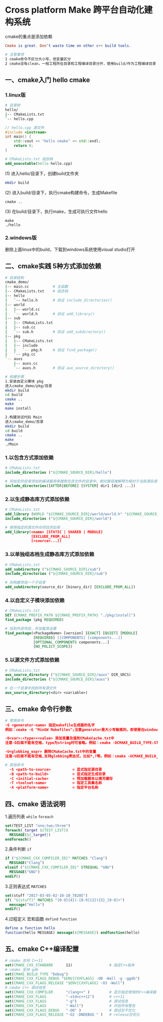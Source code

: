 # Cross platform Make 跨平台自动化建构系统

cmake的重点是添加依赖

```elm
Cmake is great. Don't waste time on other c++ build tools.
```

```bash
# 注意事项
1 cmake命令不区分大小写，但变量区分
2 cmake没有clean，一般工程所在目录和工程编译目录分开，使用build/作为工程编译目录
```

## 一、cmake入门 hello cmake 

### 1.linux版

```bash
# 目录树
hello/
|-- CMakeLists.txt
`-- hello.cpp
```

```cpp
// hello.cpp 源文件
#include <iostream>
int main() {
    std::cout << "hello cmake" << std::endl;
    return 0;
}
```

```cmake
# CMakeLists.txt 组态档
add_executable(hello hello.cpp)
```

(1) 进入hello/目录下，创建build文件夹 

```bash
mkdir build
```

(2) 进入build/目录下，执行cmake构建命令，生成Makefile

```
cmake ..
```

(3) 在build/目录下，执行make，生成可执行文件hello

```
make
./hello
```

### 2.windows版

删除上面linux中的build，下载到windows系统使用visual studio打开

## 二、cmake实践 5种方式添加依赖

```bash
# 目录结构
cmake_demo/
|-- main.cc           # 主函数
|-- CMakeLists.txt    # 组态档
|-- hello
|   `-- hello.h       # 验证 include_directories()
|-- world
|   |-- world.cc
|   `-- world.h       # 验证 add_library()
|-- sub
|   |-- CMakeLists.txt
|   |-- sub.cc
|   `-- sub.h         # 验证 add_subdirectory()
|-- pkg
|   |-- CMakeLists.txt
|   |-- include
|   |   `-- pkg.h     # 验证 find_package()
|   `-- pkg.cc
`-- auxs
    |-- auxs.cc
    `-- auxs.h        # 验证 aux_source_directory()

# 构建步骤
1.安装自定义模块 pkg
进入cmake_demo/pkg/目录
mkdir build
cd build
cmake ..
make
make install

2.构建测试代码 Main
进入cmake_demo/目录
mkdir build
cd build
cmake ..
make
./Main
```

### 1.以包含方式添加依赖

```cmake
# CMakeLists.txt
include_directories ("${CMAKE_SOURCE_DIR}/hello")

# 将给定的目录添加到编译器用来搜索包含文件的目录中。相对路径被解释为相对于当前源目录
include_directories([AFTER|BEFORE] [SYSTEM] dir1 [dir2 ...])
```

### 2.以生成静态库方式添加依赖

```cmake
# CMakeLists.txt
add_library (WORLD "${CMAKE_SOURCE_DIR}/world/world.h" "${CMAKE_SOURCE_DIR}/world/world.cc")
include_directories ("${CMAKE_SOURCE_DIR}/world")

# 使用指定的源文件向项目添加库
add_library(<name> [STATIC | SHARED | MODULE]
            [EXCLUDE_FROM_ALL]
            [<source>...])
```

### 3.以单独组态档生成静态库方式添加依赖

```cmake
# CMakeLists.txt
add_subdirectory ("${CMAKE_SOURCE_DIR}/sub")
include_directories ("${CMAKE_SOURCE_DIR}/sub")

# 向构建添加一个子目录
add_subdirectory(source_dir [binary_dir] [EXCLUDE_FROM_ALL])
```

### 4.以自定义子模块添加依赖

```cmake
# CMakeLists.txt
SET (CMAKE_PREFIX_PATH ${CMAKE_PREFIX_PATH} "./pkg/install")
find_package (pkg REQUIRED)

# 找到外部项目，并加载其设置
find_package(<PackageName> [version] [EXACT] [QUIET] [MODULE]
             [REQUIRED] [[COMPONENTS] [components...]]
             [OPTIONAL_COMPONENTS components...]
             [NO_POLICY_SCOPE])
```

### 5.以源文件方式添加依赖

```cmake
# CMakeLists.txt
aux_source_directory ("${CMAKE_SOURCE_DIR}/auxs" DIR_SRCS)
include_directories ("${CMAKE_SOURCE_DIR}/auxs")

# 在一个目录中找到所有源文件
aux_source_directory(<dir> <variable>)
```

## 三、cmake 命令行参数

```cmake
# 常用命令
-G <generator-name> 指定makefile生成器的名字
例如：cmake -G "MinGW Makefiles";注意generator是大小写敏感的，即使是在windows下。generator所用的命令(gcc,cl等)最好已经设置在环境变量PATH中。有个例外就是生成visual studio的工程不必设置环境变量，只要安装了对应的vs，cmake可以自动找到。

-D<var>:<type>=<value> 添加变量及值到CMakeCache.txt中
注意-D后面不能有空格，type为string时可省略。例如：cmake -DCMAKE_BUILD_TYPE:STRING=Debug。MinGW Generator默认生成CMAKE_BUILD_TYPE为空，即release；NMake Generator默认生成CMAKE_BUILD_TYPE为Debug。-DCMAKE_INSTALL_PREFIX=/home，指定编译位置。

-U<globbing_expr> 删除CMakeCache.txt中的变量
注意-U后面不能有空格,支持globbing表达式，比如*,?等。例如：cmake -UCMAKE_BUILD_TYPE。

# 其他命令
  -S <path-to-source>          = 显式指定源目录
  -B <path-to-build>           = 显式指定生成目录
  -C <initial-cache>           = 预加载脚本以填充缓存
  -T <toolset-name>            = 指定工具集名称
  -A <platform-name>           = 指定平台名称
```

## 四、cmake 语法说明

1.遍历列表 ``while`` ``foreach``

```cmake
set(TEST_LIST "one;two;three")
foreach(_target ${TEST_LIST})
  MESSAGE(${_target})
endforeach()
```

2.条件判断 ``if``

```cmake
if ("${CMAKE_CXX_COMPILER_ID}" MATCHES "Clang")
  MESSAGE("Clang") 
elseif ("${CMAKE_CXX_COMPILER_ID}" STREQUAL "GNU") 
  MESSAGE("GNU")
endif()
```

3.正则表达式 ``MATCHES``

```cmake
set(stuff "2017-03-05-02-10-10_78205")
if( "${stuff}" MATCHES "[0-9]{4}(-[0-9]{2}){5}_[0-9]+")
  message("Hello")
endif()
```

4.过程定义 宏和函数 ``defind`` ``function``

```cmake
define a function hello
function(hello MESSAGE) message(${MESSAGE}) endfunction(hello)
```

## 五、cmake C++编译配置

```cmake
# cmake 支持 C++11
set(CMAKE_CXX_STANDARD      11)                 # 指定C++版本
# cmake 支持 gdb 
set(CMAKE_BUILD_TYPE "Debug")
set(CMAKE_CXX_FLAGS_DEBUG "$ENV{CXXFLAGS} -O0 -Wall -g -ggdb")
set(CMAKE_CXX_FLAGS_RELEASE "$ENV{CXXFLAGS} -O3 -Wall")
# cmake C++ 调试信息
set(CMAKE_CXX_COMPILER      "clang++" )         # 显示指定使用的C++编译器
set(CMAKE_CXX_FLAGS         "-std=c++11")       # c++11
set(CMAKE_CXX_FLAGS         "-g")               # 调试信息
set(CMAKE_CXX_FLAGS         "-Wall")            # 开启所有警告
set(CMAKE_CXX_FLAGS_DEBUG   "-O0" )             # 调试包不优化
set(CMAKE_CXX_FLAGS_RELEASE "-O2 -DNDEBUG " )   # release包优化
```

